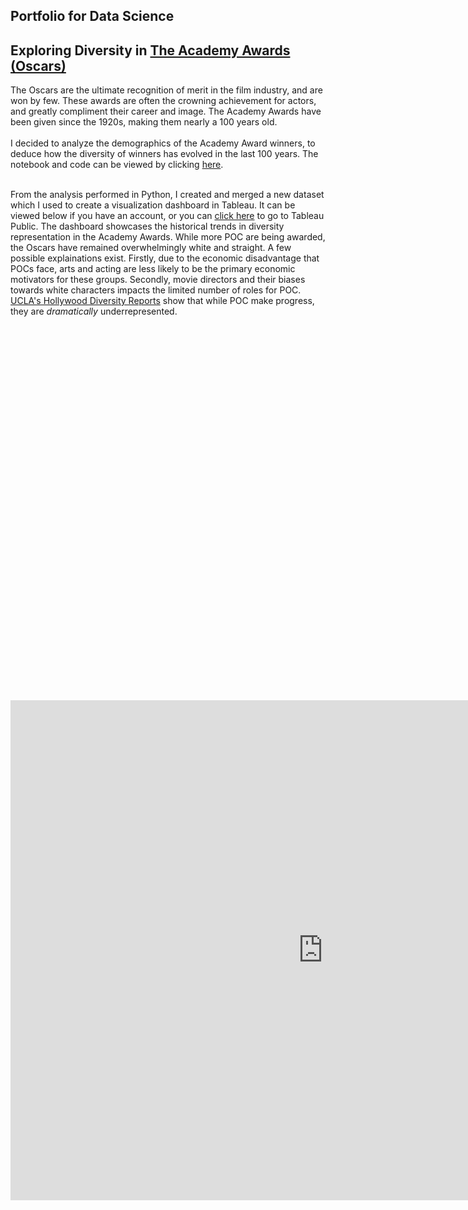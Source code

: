 ## Portfolio for Data Science

## Exploring Diversity in [The Academy Awards (Oscars)](https://www.oscars.org)

The Oscars are the ultimate recognition of merit in the film industry, and are won by few. These awards are often the crowning achievement for actors, and greatly compliment their career and image. The Academy Awards have been given since the 1920s, making them nearly a 100 years old. <br>
<br>
I decided to analyze the demographics of the Academy Award winners, to deduce how the diversity of winners has evolved in the last 100 years. The notebook and code can be viewed by clicking [here](https://nbviewer.jupyter.org/github/pratsingh/pratsingh.github.io/blob/master/notebooks/Oscars.ipynb). <br>
<br>

From the analysis performed in Python, I created and merged a new dataset which I used to create a visualization dashboard in Tableau. It can be viewed below if you have an account, or you can [click here](https://public.tableau.com/views/Trends_vis/Dashboard1?:language=en&:display_count=y&publish=yes&:origin=viz_share_link) to go to Tableau Public. The dashboard showcases the historical trends in diversity representation in the Academy Awards. While more POC are being awarded, the Oscars have remained overwhelmingly white and straight. A few possible explainations exist. Firstly, due to the economic disadvantage that POCs face, arts and acting are less likely to be the primary economic motivators for these groups. Secondly, movie directors and their biases towards white characters impacts the limited number of roles for POC. [UCLA's Hollywood Diversity Reports](https://socialsciences.ucla.edu/wp-content/uploads/2019/02/UCLA-Hollywood-Diversity-Report-2019-2-21-2019.pdf) show that while POC make progress, they are *dramatically* underrepresented.

<script type='text/javascript' src='https://us-west-2b.online.tableau.com/javascripts/api/viz_v1.js'></script><div class='tableauPlaceholder' style='width: 800px; height: 600px;'><object class='tableauViz' width='1000' height='800' style='display:none;'><param name='host_url' value='https%3A%2F%2Fus-west-2b.online.tableau.com%2F' /> <param name='embed_code_version' value='3' /> <param name='site_root' value='&#47;t&#47;dataanddash' /><param name='name' value='OscarsDemographicTrends&#47;Dashboard1' /><param name='tabs' value='no' /><param name='toolbar' value='yes' /><param name='showAppBanner' value='false' /></object></div>


<iframe seamless frameborder="0" src="https://public.tableau.com/views/Trends_vis/Dashboard1?:embed=yes&:display_count=yes&:showVizHome=no" width = '1000' height = '800' scrolling='yes' ></iframe>    
